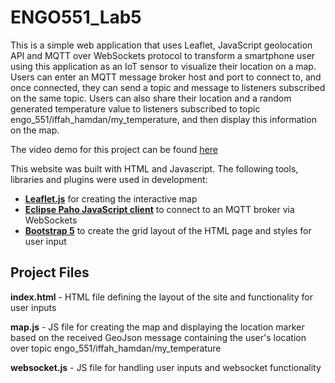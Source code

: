 # ENGO551_Lab5
This is a simple web application that uses Leaflet, JavaScript geolocation API and MQTT over WebSockets protocol to transform a smartphone user using this application as an IoT sensor to visualize their location on a map. Users can enter an MQTT message broker host and port to connect to, and once connected, they can send a topic and message to listeners subscribed on the same topic. Users can also share their location and a random generated temperature value to listeners subscribed to topic engo_551/iffah_hamdan/my_temperature, and then display this information on the map.

The video demo for this project can be found [here](https://youtu.be/jQm1gwX7hsc)

This website was built with HTML and Javascript. The following tools, libraries and plugins were used in development:
- **[Leaflet.js](https://github.com/Leaflet/Leaflet)** for creating the interactive map
- **[Eclipse Paho JavaScript client](https://github.com/eclipse/paho.mqtt.javascript)** to connect to an MQTT broker via WebSockets
- **[Bootstrap 5](https://github.com/twbs/bootstrap)** to create the grid layout of the HTML page and styles for user input

## Project Files
**index.html** - HTML file defining the layout of the site and functionality for user inputs

**map.js** - JS file for creating the map and displaying the location marker based on the received GeoJson message containing the user's location over topic engo_551/iffah_hamdan/my_temperature

**websocket.js** - JS file for handling user inputs and websocket functionality
